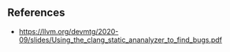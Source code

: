 ## References
- https://llvm.org/devmtg/2020-09/slides/Using_the_clang_static_ananalyzer_to_find_bugs.pdf
